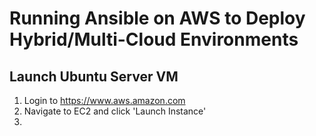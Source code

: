 # Running Ansible on AWS to Deploy Hybrid/Multi-Cloud Environments

## Launch Ubuntu Server VM
1. Login to https://www.aws.amazon.com
2. Navigate to EC2 and click 'Launch Instance'
3. 
